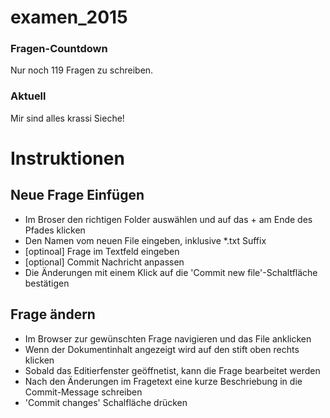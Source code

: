 examen_2015
===========

### Fragen-Countdown
Nur noch 119 Fragen zu schreiben. 

### Aktuell
Mir sind alles krassi Sieche!

Instruktionen
=============

Neue Frage Einfügen
-------------------

* Im Broser den richtigen Folder auswählen und auf das + am Ende des Pfades klicken
* Den Namen vom neuen File eingeben, inklusive *.txt Suffix 
* [optinoal] Frage im Textfeld eingeben
* [optional] Commit Nachricht anpassen
* Die Änderungen mit einem Klick auf die 'Commit new file'-Schaltfläche bestätigen

Frage ändern
------------

* Im Browser zur gewünschten Frage navigieren und das File anklicken
* Wenn der Dokumentinhalt angezeigt wird auf den stift oben rechts klicken
* Sobald das Editierfenster geöffnetist, kann die Frage bearbeitet werden
* Nach den Änderungen im Fragetext eine kurze Beschriebung in die Commit-Message schreiben
* 'Commit changes' Schalfläche drücken

